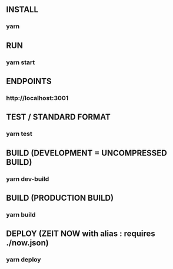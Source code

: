 ## INSTALL 
### yarn

## RUN 
### yarn start

## ENDPOINTS 
### http://localhost:3001

## TEST / STANDARD FORMAT
### yarn test

## BUILD (DEVELOPMENT = UNCOMPRESSED BUILD) 
### yarn dev-build 

## BUILD (PRODUCTION BUILD)
### yarn build 

## DEPLOY (ZEIT NOW with alias : requires ./now.json)
### yarn deploy

